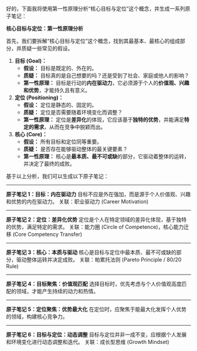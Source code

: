 好的，下面我将使用第一性原理分析“核心目标与定位”这个概念，并生成一系列原子笔记：

**核心目标与定位：第一性原理分析**

首先，我们要拆解“核心目标与定位”这个概念，找到其最基本、最核心的组成部分，并质疑一些常见的假设。

1.  **目标 (Goal)：**
    *   **假设：** 目标是既定的、外在的。
    *   **质疑：** 目标真的是自己想要的吗？还是受到了社会、家庭或他人的影响？
    *   **第一性原理：** 目标是行动的**内在驱动力**，它必须源于个人的**价值观、兴趣和优势**，才能持久且有意义。
2.  **定位 (Positioning)：**
    *   **假设：** 定位是静态的、固定的。
    *   **质疑：** 定位是否需要随着环境变化而调整？
    *   **第一性原理：** 定位是**差异化**的体现，它应该基于**独特的优势**，并能满足**特定的需求**，从而在竞争中脱颖而出。
3.  **核心 (Core)：**
    *   **假设：** 所有目标和定位同等重要。
    *   **质疑：** 是否存在能够驱动整体的最关键要素？
    *   **第一性原理：** 核心是**最本质、最不可或缺**的部分，它驱动着整体的运转，并决定了最终的成败。

基于以上分析，我们可以生成以下原子笔记：

---

**原子笔记 1：目标：内在驱动力**
目标不应是外在强加，而是源于个人价值观、兴趣和优势的内在驱动力。
关联：职业驱动力 (Career Motivation)

---

**原子笔记 2：定位：差异化优势**
定位是个人在特定领域的差异化体现，基于独特的优势，满足特定的需求。
关联：能力圈 (Circle of Competence)，核心能力迁移 (Core Competency Transfer)

---

**原子笔记 3：核心：本质与驱动**
核心是目标与定位中最本质、最不可或缺的部分，驱动整体运转并决定成败。
关联：帕累托法则 (Pareto Principle / 80/20 Rule)

---

**原子笔记 4：目标聚焦：价值观匹配**
选择目标时，优先考虑与个人价值观高度匹配的领域，才能产生持续的动力和热情。

---

**原子笔记 5：定位聚焦：优势最大化**
在定位时，应聚焦于能最大化发挥个人优势的领域，构建核心竞争力。

---

**原子笔记 6：目标与定位：动态调整**
目标与定位并非一成不变，应根据个人发展和环境变化进行动态调整和迭代。
关联：成长型思维 (Growth Mindset)


